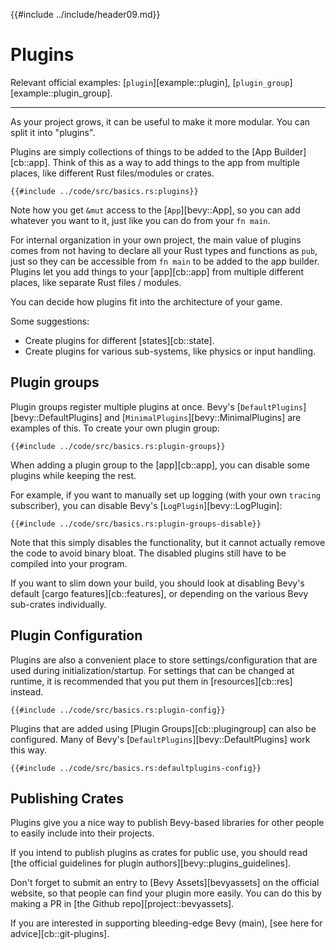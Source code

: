 {{#include ../include/header09.md}}

# Plugins

Relevant official examples:
[`plugin`][example::plugin],
[`plugin_group`][example::plugin_group].

---

As your project grows, it can be useful to make it more modular. You can
split it into "plugins".

Plugins are simply collections of things to be added to the [App
Builder][cb::app]. Think of this as a way to add things to the app from
multiple places, like different Rust files/modules or crates.

```rust,no_run,noplayground
{{#include ../code/src/basics.rs:plugins}}
```

Note how you get `&mut` access to the [`App`][bevy::App], so you can
add whatever you want to it, just like you can do from your `fn main`.

For internal organization in your own project, the main value of plugins
comes from not having to declare all your Rust types and functions as
`pub`, just so they can be accessible from `fn main` to be added to the
app builder. Plugins let you add things to your [app][cb::app] from multiple
different places, like separate Rust files / modules.

You can decide how plugins fit into the architecture of your game.

Some suggestions:
 - Create plugins for different [states][cb::state].
 - Create plugins for various sub-systems, like physics or input handling.

## Plugin groups

Plugin groups register multiple plugins at once.
Bevy's [`DefaultPlugins`][bevy::DefaultPlugins] and
[`MinimalPlugins`][bevy::MinimalPlugins] are examples of this.
To create your own plugin group:

```rust,no_run,noplayground
{{#include ../code/src/basics.rs:plugin-groups}}
```

When adding a plugin group to the [app][cb::app], you can disable some
plugins while keeping the rest.

For example, if you want to manually set up logging (with your own `tracing`
subscriber), you can disable Bevy's [`LogPlugin`][bevy::LogPlugin]:

```rust,no_run,noplayground
{{#include ../code/src/basics.rs:plugin-groups-disable}}
```

Note that this simply disables the functionality, but it cannot actually
remove the code to avoid binary bloat. The disabled plugins still have to
be compiled into your program.

If you want to slim down your build, you should look at disabling Bevy's
default [cargo features][cb::features], or depending on the various Bevy
sub-crates individually.

## Plugin Configuration

Plugins are also a convenient place to store settings/configuration that are
used during initialization/startup. For settings that can be changed at runtime,
it is recommended that you put them in [resources][cb::res] instead.

```rust,no_run,noplayground
{{#include ../code/src/basics.rs:plugin-config}}
```

Plugins that are added using [Plugin Groups][cb::plugingroup] can also be
configured. Many of Bevy's [`DefaultPlugins`][bevy::DefaultPlugins] work
this way.

```rust,no_run,noplayground
{{#include ../code/src/basics.rs:defaultplugins-config}}
```

## Publishing Crates

Plugins give you a nice way to publish Bevy-based libraries for other people
to easily include into their projects.

If you intend to publish plugins as crates for public use, you should read
[the official guidelines for plugin authors][bevy::plugins_guidelines].

Don't forget to submit an entry to [Bevy Assets][bevyassets] on the official
website, so that people can find your plugin more easily. You can do this
by making a PR in [the Github repo][project::bevyassets].

If you are interested in supporting bleeding-edge Bevy (main), [see here
for advice][cb::git-plugins].
